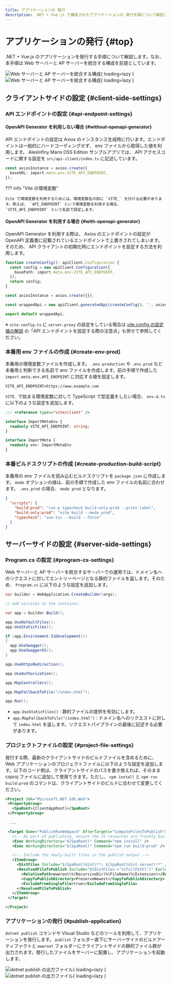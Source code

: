 ```yaml
---
title: アプリケーションの 発行
description: .NET + Vue.js で構成されたアプリケーションの 発行手順について解説します。
---
```


# アプリケーションの発行 {#top}

.NET + Vue.js のアプリケーションを発行する手順について解説します。なお、本手順は Web サーバーと AP サーバーを統合する構成を前提としています。

![Web サーバーと AP サーバーを統合する構成](../../../images/guidebooks/how-to-develop/publication/integrated-server-constructure-light.png#only-light){ loading=lazy }
![Web サーバーと AP サーバーを統合する構成](../../../images/guidebooks/how-to-develop/publication/integrated-server-constructure-dark.png#only-dark){ loading=lazy }

## クライアントサイドの設定 {#client-side-settings}

### API エンドポイントの設定 {#api-endpoint-settings}

#### OpenAPI Generator を利用しない場合 {#without-openapi-generator}

API エンドポイントの設定は Axios のインスタンス生成時に行います。エンドポイントは一般的にハードコーディングせず、 env ファイルから取得した値を利用します。 AlesInfiny Maris OSS Edition サンプルアプリでは、 API アクセスコードに関する設定を `src/api-client/index.ts` に記述しています。

```typescript title="src/api-client/index.ts"
const axiosInstance = axios.create({
  baseURL: import.meta.env.VITE_API_ENDPOINT,
});
```

??? info "Vite の環境変数"

    Vite で環境変数を利用するためには、環境変数名の前に `VITE_` を付ける必要があります。例えば、 `API_ENDPOINT` という環境変数を利用する場合、 `VITE_API_ENDPOINT` という名前で設定します。

#### OpenAPI Generator を利用する場合 {#with-openapi-generator}

OpenAPI Generator を利用する際は、 Axios のエンドポイントの設定が OpenAPI 定義書に記載されているエンドポイントで上書きされてしまいます。そのため、 API クライアントの初期化時にエンドポイントを設定する方法を利用します。

```typescript title="src/api-client/index.ts"
function createConfig(): apiClient.Configuration {
  const config = new apiClient.Configuration({
    basePath: import.meta.env.VITE_API_ENDPOINT,
  });
  return config;
}

const axiosInstance = axios.create({});

const wrappedApi = new apiClient.generatedApi(createConfig(), '', axiosInstance);

export default wrappedApi;
```

※ `vite.config.ts` に `server.proxy` の設定をしている場合は [vite.config の設定値の解説](../vue-js/project-settings.md#vite-config) の「API エンドポイントを設定する際の注意点」も併せて参照してください。

### 本番用 env ファイルの作成 {#create-env-prod}

本番用の環境変数ファイルを作成します。 `.env.production` や `.env.prod` など本番用と判断できる名前で env ファイルを作成します。前の手順で作成した `import.meta.env.API_ENDPOINT` に対応する値を設定します。

```env title=".env.prod"
VITE_API_ENDPOINT=https://www.example.com
```

`VITE_` で始まる環境変数に対して TypeScript で型定義をしたい場合、 `env.d.ts` に以下のような設定を追加します。

```typescript title="env.d.ts"
/// <reference types="vite/client" />

interface ImportMetaEnv {
  readonly VITE_API_ENDPOINT: string;
}

interface ImportMeta {
  readonly env: ImportMetaEnv
}
```

### 本番ビルドスクリプトの作成 {#create-production-build-script}

本番用の env ファイルを読み込むビルドスクリプトを `package.json` に作成します。 `mode` オプションの値は、前の手順で作成した env ファイルの名前に合わせます。 `.env.prod` の場合、 `mode prod` となります。

```json title="package.json"
{
  "scripts": {
    "build:prod": "run-p typecheck build-only:prod --print-label",
    "build-only:prod": "vite build --mode prod",
    "typecheck": "vue-tsc --build --force"
  }
}
```

## サーバーサイドの設定 {#server-side-settings}

### Program.cs の設定 {#program-cs-settings}

Web サーバーと AP サーバーを統合するサーバーでの運用では、ドメイン名へのリクエストに対してエントリーページとなる静的ファイルを返します。そのため、 `Program.cs` に以下のような設定を追加します。

```csharp title="Program.cs" hl_lines="8 22"
var builder = WebApplication.CreateBuilder(args);

// Add services to the container.

var app = builder.Build();

app.UseDefaultFiles();
app.UseStaticFiles();

if (app.Environment.IsDevelopment())
{
  app.UseSwagger();
  app.UseSwaggerUI();
}

app.UseHttpsRedirection();

app.UseAuthorization();

app.MapControllers();

app.MapFallbackToFile("/index.html");

app.Run();
```

- `app.UseStaticFiles()` : 静的ファイルの提供を有効にします。
- `app.MapFallbackToFile("/index.html")` : ドメイン名へのリクエストに対して `index.html` を返します。リクエストパイプラインの最後に記述する必要があります。

### プロジェクトファイルの設定 {#project-file-settings}

発行する際、最新のクライアントサイドのビルドファイルを含めるために、 Web アプリケーションのプロジェクトファイルに以下のような設定を追加します。以下のコード例は、クライアントサイドのパスを書き換えれば、そのまま csproj ファイルに追加して使用できます。ただし、 `npm install` と `npm run build:prod` のコマンドは、クライアントサイドのビルドに合わせて変更してください。

```xml title="StartUp.csproj"
<Project Sdk="Microsoft.NET.Sdk.Web">
 <PropertyGroup>
   <SpaRoot>[ClientAppRoot]</SpaRoot>
 </PropertyGroup>

  ...

 <Target Name="PublishRunWebpack" AfterTargets="ComputeFilesToPublish">
   <!-- As part of publishing, ensure the JS resources are freshly built in production mode -->
   <Exec WorkingDirectory="$(SpaRoot)" Command="npm install" />
   <Exec WorkingDirectory="$(SpaRoot)" Command="npm run build:prod" />

   <!-- Include the newly-built files in the publish output -->
   <ItemGroup>
     <DistFiles Include="$(SpaRoot)dist\**; $(SpaRoot)dist-server\**" />
     <ResolvedFileToPublish Include="@(DistFiles->'%(FullPath)')" Exclude="@(ResolvedFileToPublish)">
       <RelativePath>wwwroot\%(RecursiveDir)%(FileName)%(Extension)</RelativePath>
       <CopyToPublishDirectory>PreserveNewest</CopyToPublishDirectory>
       <ExcludeFromSingleFile>true</ExcludeFromSingleFile>
     </ResolvedFileToPublish>
   </ItemGroup>
 </Target>

</Project> 
```

### アプリケーションの発行 {#publish-application}

`dotnet publish` コマンドや Visual Studio などのツールを利用して、アプリケーションを発行します。 `publish` フォルダー直下にサーバーサイドのビルドアーティファクトと `wwwroot` フォルダーにクライアントサイドの静的ファイル群が出力されます。発行したファイルをサーバーに配置し、アプリケーションを起動します。

![dotnet publish の出力ファイル](../../../images/guidebooks/how-to-develop/publication/published-folders-light.png#only-light){ loading=lazy }
![dotnet publish の出力ファイル](../../../images/guidebooks/how-to-develop/publication/published-folders-dark.png#only-dark){ loading=lazy }
